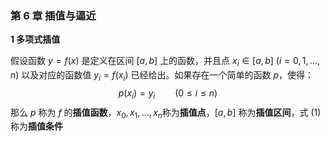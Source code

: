 ### 第 6 章  插值与逼近

**1 多项式插值**

假设函数 $y=f(x)$ 是定义在区间 $[a,b]$ 上的函数，并且点 $x_i \in [a,b]$ $(i=0,1,...,n)$ 以及对应的函数值 $y_i=f(x_i)$ 已经给出。如果存在一个简单的函数 $p$，使得：
$$
p(x_i)=y_i \qquad (0\leq i\leq n)
\tag{1}
$$
那么 $p$ 称为 $f$ 的**插值函数**，$x_0,x_1,...,x_n$称为**插值点**，$[a,b]$ 称为**插值区间**，式 $(1)$ 称为**插值条件**

